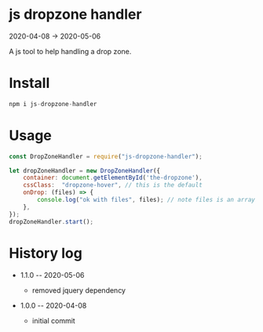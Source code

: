 js dropzone handler
=============
2020-04-08 -> 2020-05-06


A js tool to help handling a drop zone.




Install
============

```js 
npm i js-dropzone-handler
```


Usage
======



```js
const DropZoneHandler = require("js-dropzone-handler");

let dropZoneHandler = new DropZoneHandler({
    container: document.getElementById('the-dropzone'), 
    cssClass:  "dropzone-hover", // this is the default
    onDrop: (files) => {
        console.log("ok with files", files); // note files is an array (i.e. not the js FileList object)
    },
});
dropZoneHandler.start();
```


History log
=============

- 1.1.0 -- 2020-05-06
    
    - removed jquery dependency

- 1.0.0 -- 2020-04-08 
    
    - initial commit


